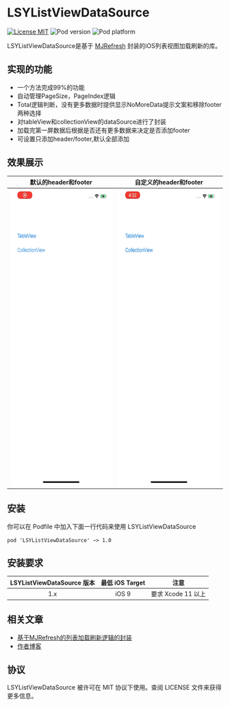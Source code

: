 # LSYListViewDataSource

[![License MIT](https://img.shields.io/cocoapods/l/LSYListViewDataSource)](https://www.apache.org/licenses/LICENSE-2.0.html)
![Pod version](https://img.shields.io/cocoapods/v/LSYListViewDataSource)
![Pod platform](https://img.shields.io/cocoapods/p/LSYListViewDataSource)


LSYListViewDataSource是基于 [MJRefresh][MJRefresh] 封装的iOS列表视图加载刷新的库。

## 实现的功能

* 一个方法完成99%的功能
* 自动管理PageSize，PageIndex逻辑
* Total逻辑判断，没有更多数据时提供显示NoMoreData提示文案和移除footer两种选择
* 对tableView和collectionView的dataSource进行了封装
* 加载完第一屏数据后根据是否还有更多数据来决定是否添加footer
* 可设置只添加header/footer,默认全部添加

## 效果展示

| 默认的header和footer | 自定义的header和footer |
| :----------------: | :-------------------: |
|<img width="320" height="692" src="./Example/DefaultHeaderFooter.gif"/>|<img width="320" height="692" src="./Example/CustomHeaderFooter.gif"/>|

## 安装

你可以在 Podfile 中加入下面一行代码来使用 LSYListViewDataSource

    pod 'LSYListViewDataSource' ~> 1.0

## 安装要求

| LSYListViewDataSource 版本 | 最低 iOS Target |        注意       |
| :-----------------------: | :------------: | :--------------: |
|            1.x            |     iOS 9      | 要求 Xcode 11 以上 |

## 相关文章

* [基于MJRefresh的列表加载刷新逻辑的封装](https://www.jianshu.com/p/57db3ac8556d)
* [作者博客](https://www.jianshu.com/u/e1fee33c72bc)

## 协议

LSYListViewDataSource 被许可在 MIT 协议下使用。查阅 LICENSE 文件来获得更多信息。

<!-- external links -->
[MJRefresh]:https://github.com/CoderMJLee/MJRefresh
